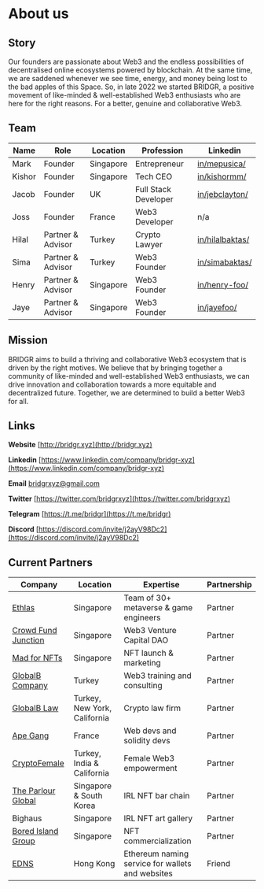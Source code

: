# About us

## Story

Our founders are passionate about Web3 and the endless possibilities of decentralised online ecosystems powered by blockchain. At the same time, we are saddened whenever we see time, energy, and money being lost to the bad apples of this Space. So, in late 2022 we started BRIDGR, a positive movement of like-minded & well-established Web3 enthusiasts who are here for the right reasons. For a better, genuine and collaborative Web3.



## Team

| Name   | Role              | Location  | Profession           | Linkedin                                                    |
| ------ | ----------------- | --------- | -------------------- | ----------------------------------------------------------- |
| Mark   | Founder           | Singapore | Entrepreneur         | [in/mepusica/](https://www.linkedin.com/in/mepusica/)       |
| Kishor | Founder           | Singapore | Tech CEO             | [in/kishormm/](https://www.linkedin.com/in/kishormm/)       |
| Jacob  | Founder           | UK        | Full Stack Developer | [in/jebclayton/](https://www.linkedin.com/in/jebclayton/)   |
| Joss   | Founder           | France    | Web3 Developer       | n/a                                                         |
| Hilal  | Partner & Advisor | Turkey    | Crypto Lawyer        | [in/hilalbaktas/](https://www.linkedin.com/in/hilalbaktas/) |
| Sima   | Partner & Advisor | Turkey    | Web3 Founder         | [in/simabaktas/](https://www.linkedin.com/in/simabaktas/)   |
| Henry  | Partner & Advisor | Singapore | Web3 Founder         | [in/henry-foo/](https://www.linkedin.com/in/henry-foo/)     |
| Jaye   | Partner & Advisor | Singapore | Web3 Founder         | [in/jayefoo/](https://www.linkedin.com/in/jayefoo/)         |



## Mission

BRIDGR aims to build a thriving and collaborative Web3 ecosystem that is driven by the right motives. We believe that by bringing together a community of like-minded and well-established Web3 enthusiasts, we can drive innovation and collaboration towards a more equitable and decentralized future. Together, we are determined to build a better Web3 for all.



## Links

**Website** [http://bridgr.xyz](http://bridgr.xyz)

**Linkedin** [https://www.linkedin.com/company/bridgr-xyz](https://www.linkedin.com/company/bridgr-xyz)

**Email** [bridgrxyz@gmail.com](mailto:bridgrxyz@gmail.com)

**Twitter** [https://twitter.com/bridgrxyz](https://twitter.com/bridgrxyz)

**Telegram** [https://t.me/bridgr](https://t.me/bridgr)

**Discord** [https://discord.com/invite/j2ayV98Dc2](https://discord.com/invite/j2ayV98Dc2)



## Current Partners

| Company                                                   | Location                     | Expertise                                        | Partnership |
| --------------------------------------------------------- | ---------------------------- | ------------------------------------------------ | ----------- |
| [Ethlas](https://ethlas.com/)                             | Singapore                    | Team of 30+ metaverse & game engineers           | Partner     |
| [Crowd Fund Junction](https://www.crowdfundjunction.com/) | Singapore                    | Web3 Venture Capital DAO                         | Partner     |
| [Mad for NFTs](https://madfornfts.com/)                   | Singapore                    | NFT launch & marketing                           | Partner     |
| [GlobalB Company](https://globalb.com.tr/)                | Turkey                       | Web3 training and consulting                     | Partner     |
| [GlobalB Law](https://www.globalblaw.com/)                | Turkey, New York, California | Crypto law firm                                  | Partner     |
| [Ape Gang](https://apegang.art/#loaded)                   | France                       | Web devs and solidity devs                       | Partner     |
| [CryptoFemale](https://www.cryptofemale.org/)             | Turkey, India & California   | Female Web3 empowerment                          | Partner     |
| [The Parlour Global](https://qrco.de/bbJXLk)              | Singapore & South Korea      | IRL NFT bar chain                                | Partner     |
| Bighaus                                                   | Singapore                    | IRL NFT art gallery                              | Partner     |
| [Bored Island Group](https://boredisland.group/)          | Singapore                    | NFT commercialization                            | Partner     |
| [EDNS](https://www.edns.domains/)                         | Hong Kong                    | Ethereum naming service for wallets and websites | Friend      |
